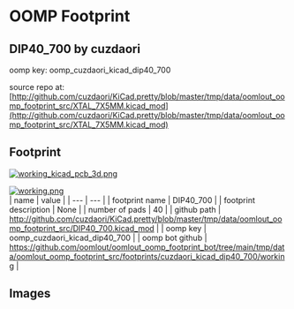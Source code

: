 # OOMP Footprint  
## DIP40_700  by cuzdaori  
  
oomp key: oomp_cuzdaori_kicad_dip40_700  
  
source repo at: [http://github.com/cuzdaori/KiCad.pretty/blob/master/tmp/data/oomlout_oomp_footprint_src/XTAL_7X5MM.kicad_mod](http://github.com/cuzdaori/KiCad.pretty/blob/master/tmp/data/oomlout_oomp_footprint_src/XTAL_7X5MM.kicad_mod)  
## Footprint  
  
[![working_kicad_pcb_3d.png](working_kicad_pcb_3d_600.png)](working_kicad_pcb_3d.png)  
  
[![working.png](working_600.png)](working.png)  
| name | value | 
| --- | --- | 
| footprint name | DIP40_700 | 
| footprint description | None | 
| number of pads | 40 | 
| github path | http://github.com/cuzdaori/KiCad.pretty/blob/master/tmp/data/oomlout_oomp_footprint_src/DIP40_700.kicad_mod | 
| oomp key | oomp_cuzdaori_kicad_dip40_700 | 
| oomp bot github | https://github.com/oomlout/oomlout_oomp_footprint_bot/tree/main/tmp/data/oomlout_oomp_footprint_src/footprints/cuzdaori_kicad_dip40_700/working | 
## Images  
